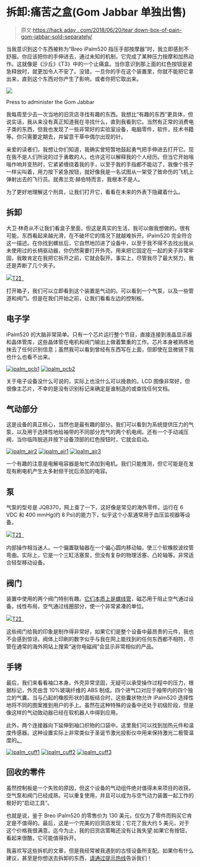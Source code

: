 # 拆卸:痛苦之盒(Gom Jabbar 单独出售)

> 原文:[https://hack aday . com/2018/06/20/tear down-box-of-pain-gom-jabbar-sold-separately/](https://hackaday.com/2018/06/20/teardown-box-of-pain-gom-jabbar-sold-separately/)

当我意识到这个东西被称为“Breo iPalm520 指压手部按摩器”时，我立即感到不舒服。你应该把你的手伸进去，通过未知的机制，它完成了某种压力按摩和加热动作。这就像是《沙丘》《T3》中的一个止痛盒。当你意识到那上面的红色按钮是紧急释放时，就更加令人不安了。没错，一旦你的手在这个装置里，你就不能把它拿出来，直到这个东西对你产生了影响，或者你把它取出来。

[![](../Images/d0f3b658950d2ef4bb4711255c8ba8b6.png)](https://hackaday.com/wp-content/uploads/2018/06/ipalm_redbutton1.jpg)

Press to administer the Gom Jabbar

我每周至少去一次当地的旧货店寻找有趣的东西。我想比“有趣的东西”更具体，但说实话，我从来没有真正知道我在寻找什么，直到我看到它。当然有正常的消费电子类的东西，但我也发现了一些非常好的实验室设备，电脑零件，软件，技术书籍等。你只需要定期去，并留意干草中偶尔出现的针。

亲爱的读者们，我想让你们知道，我确实曾短暂地鼓起勇气把手伸进去打开它。现在我不是人们所说的过于勇敢的人，也许这可以解释我的个人经历。但当它开始嗡嗡作响并变热时，它紧紧缠绕着我的手，以至于我的手指都不能动了，我像个孩子一样尖叫着，用力按下紧急按钮，就好像我是一名试图从一架受了致命伤的飞机上弹射出去的飞行员。就弗兰克·赫伯特而言，我根本不是人。

为了更好地理解这个刑具，让我们打开它，看看在未来的外表下隐藏着什么。

## 拆卸

大卫·林奇从不让我们看盒子里面，但这是真实的生活，我可以做我想做的。很有可能，东西看起来越光滑，在不破坏它的情况下就越难拆开。iPalm520 完全符合这一描述。在你找到螺丝后，它自然地凹进了设备中，以至于我不得不去找出我从未使用过的长柄驱动器，你仍然需要打开外壳。用来把它固定在一起的夹子非常牢固，我敢肯定在我把它拆开之前，它就会裂开。事实上，尽管我尽了最大努力，我还是弄断了几个夹子。

[![](../Images/f48dc4295dc13fddac96cf4c65ad8f58.png)T2】](https://hackaday.com/wp-content/uploads/2018/06/ipalm_open.jpg)

打开箱子，我们可以立即看到这个装置是气动的。可以看到一个气泵，以及一些管道和阀门。但是在我们开始之前，让我们看看左边的控制板。

## 电子学

iPalm520 的大脑非常简单。只有一个芯片运行整个节目，直接连接到液晶显示器和晶体管库，这些晶体管在电机和阀门输出上做着繁重的工作。芯片本身被熟练地抹去了任何识别信息；虽然我可以看到曾经有东西写在上面，但即使在显微镜下我也什么也看不出来。

 [![ipalm_pcb1](../Images/e3c1e5616f5ae4bb8aea2712515e407b.png "ipalm_pcb1")](https://i0.wp.com/hackaday.com/wp-content/uploads/2018/06/ipalm_pcb1.jpg?ssl=1)  [![ipalm_pcb2](../Images/ed60930ceede02053db39999d9fa1b41.png "ipalm_pcb2")](https://i0.wp.com/hackaday.com/wp-content/uploads/2018/06/ipalm_pcb2.jpg?ssl=1) 

关于电子设备没什么可说的，实际上也没什么可以挽救的。LCD 图像非常好，但很像主芯片，不幸的是没有识别标记来确定是谁制造的或查找任何文档。

## 气动部分

这是设备的真正核心，当然也是最有趣的部分。我们可以看到为系统提供压力的气泵，以及用于选择性地给袖带的不同部分充气的两个机电阀。还有一个手动减压阀，当你临阵脱逃并按下设备顶部的红色按钮时，它就会启动。

 [![ipalm_air2](../Images/484024774a5a43fec63353e5a1379a11.png "ipalm_air2")](https://i0.wp.com/hackaday.com/wp-content/uploads/2018/06/ipalm_air2.jpg?ssl=1)  [![ipalm_air1](../Images/cf36dd6efcc8971a76fb0cdcc2ccd65c.png "ipalm_air1")](https://i0.wp.com/hackaday.com/wp-content/uploads/2018/06/ipalm_air1.jpg?ssl=1)  [![ipalm_air3](../Images/0161bb0e92436608b9e6e55a30c8828e.png "ipalm_air3")](https://i0.wp.com/hackaday.com/wp-content/uploads/2018/06/ipalm_air3.jpg?ssl=1) 

一个有趣的注意是电解电容器是匆忙添加到电机。我们只能推测，但它可能是在发现有刷电机产生太多射频干扰后添加的电容。

## 泵

气泵的型号是 JQB370，网上查了一下，这好像是常见的海外零件。运行在 6 VDC 和 400 mmHg(约 8 Psi)的能力下，似乎这个小泵通常用于血压监视器等设备。

[![](../Images/0089153acd784efc290d1b29380eafd3.png)T2】](https://hackaday.com/wp-content/uploads/2018/06/ipalm_pump.jpg)

内部操作相当迷人。一个偏置联轴器在一个偏心圆内移动轴，使三个软橡胶波纹管弯曲。实际上，它是一个三缸活塞泵，但没有复杂的物理活塞、凸轮轴等。非常适合轻型移动设备。

## 阀门

装置中使用的两个阀门特别有趣。[它们本质上是螺线管](https://hackaday.com/2018/05/23/mechanisms-solenoids/)，磁芯用于阻止空气通过设备。线性布局，空气通过线圈部分，使一个非常紧凑的单位。

[![](../Images/0029ba39d60fadda8452b603d5ad69bd.png)T2】](https://hackaday.com/wp-content/uploads/2018/06/ipalm_valve.jpg)

这些阀门给我的印象是制作得非常好，如果它们是整个设备中最昂贵的元件，我也不会感到惊讶。阀体上印刷的数字似乎与我在网上能找到的任何东西都不相符，尽管在通常的海外网站上搜索“迷你电磁阀”会显示非常相似的产品。

## 手铐

最后，我们来看看袖口本身。外壳异常坚固，无疑可以承受操作过程中的压力，根据标记，外壳由含 10%玻璃纤维的 ABS 制成。四个进气口对应于袖带内的四个独立的气囊。当与凸起的橡胶形状的面板结合时，这些囊状物允许 iPalm520 选择性地将不同的图案推到用户的手上。虽然在这种特殊的设备中还处于初级阶段，但是像这样的气动致动器已经在软机器人中得到应用。

此外，两个连接器向下延伸到袖口织物的口袋中。这里我们可以找到加热元件和温度传感器。这种设置实际上非常类似于圣诞节激光投影仪中用来保持激光二极管温度的[。](https://hackaday.com/2018/01/22/teardown-christmas-laser-projector/)

 [![ipalm_cuff1](../Images/dc4cc141e26d2bfac3fc0dd06a5305ea.png "ipalm_cuff1")](https://i0.wp.com/hackaday.com/wp-content/uploads/2018/06/ipalm_cuff1.jpg?ssl=1)  [![ipalm_cuff2](../Images/bb89d4cf8a252ba5a3e9c74b58d92288.png "ipalm_cuff2")](https://i0.wp.com/hackaday.com/wp-content/uploads/2018/06/ipalm_cuff2.jpg?ssl=1)  [![ipalm_cuff3](../Images/3deae7af756c8239ff92c725324f3802.png "ipalm_cuff3")](https://i0.wp.com/hackaday.com/wp-content/uploads/2018/06/ipalm_cuff3.jpg?ssl=1) 

## 回收的零件

虽然控制板是一个失败的原因，但这个设备的气动组件绝对值得未来项目的收获。空气泵和阀门已经成熟，可以重复使用，并且可以成为与空气动力装置一起工作的极好的“启动工具”。

也就是说，鉴于 Breo iPalm520 的零售价为 130 美元，仅仅为了零件而购买它肯定是不值得的。最后，这是一个完美的旧货店发现；它花了我大约 5 美元，对于这个价格我很满意。迄今为止，我的旧货店策略还没有让我失望:如果它有按钮，看起来很酷，它可能值得拆开。

我喜欢写这些拆机的文章，但是我经常被我遇到的古怪设备所支配。如果你有什么建议，甚至是你想送去拆卸的东西，[请通过提示热线](mailto:tips@hackaday.com?Subject=[Teardown])告诉我们！
